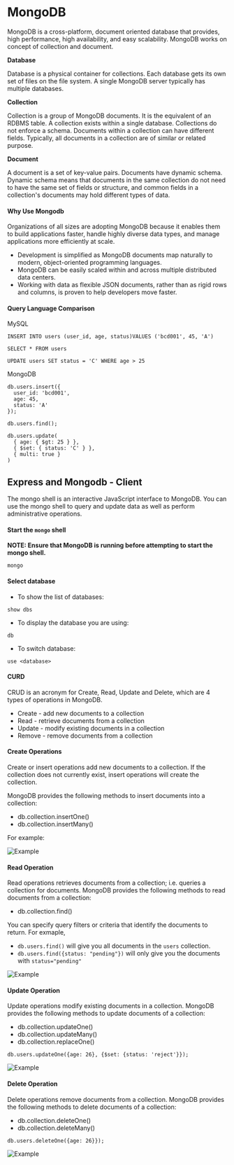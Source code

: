 # MongoDB

MongoDB is a cross-platform, document oriented database that provides, high performance, high availability, and easy scalability. MongoDB works on concept of collection and document.

**Database**

Database is a physical container for collections. Each database gets its own set of files on the file system. A single MongoDB server typically has multiple databases.

**Collection**

Collection is a group of MongoDB documents. It is the equivalent of an RDBMS table. A collection exists within a single database. Collections do not enforce a schema. Documents within a collection can have different fields. Typically, all documents in a collection are of similar or related purpose.

**Document**

A document is a set of key-value pairs. Documents have dynamic schema. Dynamic schema means that documents in the same collection do not need to have the same set of fields or structure, and common fields in a collection's documents may hold different types of data.

#### Why Use Mongodb <a id="why-use-mongodb"></a>

Organizations of all sizes are adopting MongoDB because it enables them to build applications faster, handle highly diverse data types, and manage applications more efficiently at scale.

* Development is simplified as MongoDB documents map naturally to modern, object-oriented programming languages.
* MongoDB can be easily scaled within and across multiple distributed data centers.
* Working with data as flexible JSON documents, rather than as rigid rows and columns, is proven to help developers move faster.

#### Query Language Comparison <a id="query-language-comparison"></a>

MySQL

```text
INSERT INTO users (user_id, age, status)VALUES ('bcd001', 45, 'A')

SELECT * FROM users

UPDATE users SET status = 'C' WHERE age > 25
```

MongoDB

```text
db.users.insert({
  user_id: 'bcd001',
  age: 45,
  status: 'A'
});

db.users.find();

db.users.update(
  { age: { $gt: 25 } },
  { $set: { status: 'C' } },
  { multi: true }
)

```

## Express and Mongodb - Client <a id="express-and-mongodb---client"></a>

The mongo shell is an interactive JavaScript interface to MongoDB. You can use the mongo shell to query and update data as well as perform administrative operations.

#### Start the `mongo` shell <a id="start-the-mongo-shell"></a>

**NOTE: Ensure that MongoDB is running before attempting to start the mongo shell.**

```text
mongo
```

#### Select database <a id="select-database"></a>

* To show the list of databases:

```text
show dbs
```

* To display the database you are using:

```text
db
```

* To switch database:

```text
use <database>
```

#### CURD <a id="curd"></a>

CRUD is an acronym for Create, Read, Update and Delete, which are 4 types of operations in MongoDB.

* Create - add new documents to a collection
* Read - retrieve documents from a collection
* Update - modify existing documents in a collection
* Remove - remove documents from a collection

#### Create Operations <a id="create-operations"></a>

Create or insert operations add new documents to a collection. If the collection does not currently exist, insert operations will create the collection.

MongoDB provides the following methods to insert documents into a collection:

* db.collection.insertOne\(\)
* db.collection.insertMany\(\)

For example:

![Example](http://tutorial.haochuan.io/diagram/dist/crud-annotated-mongodb-insertOne.bakedsvg.svg)

#### Read Operation <a id="read-operation"></a>

Read operations retrieves documents from a collection; i.e. queries a collection for documents. MongoDB provides the following methods to read documents from a collection:

* db.collection.find\(\)

You can specify query filters or criteria that identify the documents to return. For exmaple,

* `db.users.find()` will give you all documents in the `users` collection.
* `db.users.find({status: "pending"})` will only give you the documents with `status="pending"`

![Example](http://tutorial.haochuan.io/diagram/dist/crud-annotated-mongodb-find.bakedsvg.svg)

#### Update Operation <a id="update-operation"></a>

Update operations modify existing documents in a collection. MongoDB provides the following methods to update documents of a collection:

* db.collection.updateOne\(\)
* db.collection.updateMany\(\)
* db.collection.replaceOne\(\)

```text
db.users.updateOne({age: 26}, {$set: {status: 'reject'}});
```

![Example](http://tutorial.haochuan.io/diagram/dist/crud-annotated-mongodb-updateMany.bakedsvg.svg)

#### Delete Operation <a id="delete-operation"></a>

Delete operations remove documents from a collection. MongoDB provides the following methods to delete documents of a collection:

* db.collection.deleteOne\(\)
* db.collection.deleteMany\(\)

```text
db.users.deleteOne({age: 26}});
```

![Example](http://tutorial.haochuan.io/diagram/dist/crud-annotated-mongodb-deleteMany.bakedsvg.svg)

